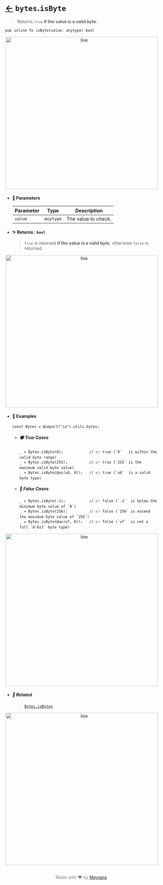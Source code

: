 # [←](../bytes.md) `bytes`.`isByte`

> Returns `true` **if the value is a valid byte**.

```zig
pub inline fn isByte(value: anytype) bool
```


<div align="center">
<img src="https://raw.githubusercontent.com/Super-ZIG/io/refs/heads/main/dist/img/md/line.png" alt="line" style="width:500px;"/>
</div>

- #### 🧩 Parameters

    | Parameter | Type      | Description         |
    | --------- | --------- | ------------------- |
    | `value`   | `anytype` | The value to check. |

- #### ✨ Returns : `bool`

    > `true` is returned **if the value is a valid byte**, otherwise `false` is returned.

<div align="center">
<img src="https://raw.githubusercontent.com/Super-ZIG/io/refs/heads/main/dist/img/md/line.png" alt="line" style="width:500px;"/>
</div>

- #### 🧪 Examples

    ```zig
    const Bytes = @import("io").utils.bytes;
    ```

    - ##### 🟢 True Cases

        ```zig
        _ = Bytes.isByte(0);            // 👉 true (`0`   is within the valid byte range)
        _ = Bytes.isByte(255);          // 👉 true (`255` is the maximum valid byte value)
        _ = Bytes.isByte(@as(u8, 0));   // 👉 true (`u8`  is a valid byte type)
        ```

    - ##### 🔴 False Cases

        ```zig
        _ = Bytes.isByte(-1);           // 👉 false (`-1`  is below the minimum byte value of `0`)
        _ = Bytes.isByte(256);          // 👉 false (`256` is exceed the maximum byte value of `255`)
        _ = Bytes.isByte(@as(u7, 0));   // 👉 false (`u7`  is not a full `8-bit` byte type)
        ```

<div align="center">
<img src="https://raw.githubusercontent.com/Super-ZIG/io/refs/heads/main/dist/img/md/line.png" alt="line" style="width:500px;"/>
</div>

- ##### 🔗 Related

  > [`Bytes.isBytes`](./isbytes.md)

<div align="center">
<img src="https://raw.githubusercontent.com/Super-ZIG/io/refs/heads/main/dist/img/md/line.png" alt="line" style="width:500px;"/>
</div>

<p align="center" style="color:grey;"><br />Made with ❤️ by <a href="http://github.com/maysara-elshewehy" target="blank">Maysara</a>.</p>